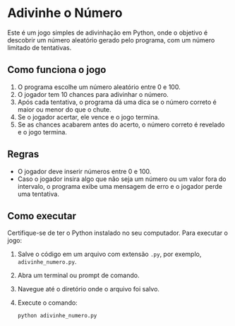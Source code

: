 # Adivinhe o Número

Este é um jogo simples de adivinhação em Python, onde o objetivo é descobrir um número aleatório gerado pelo programa, com um número limitado de tentativas.

## Como funciona o jogo

1. O programa escolhe um número aleatório entre 0 e 100.
2. O jogador tem 10 chances para adivinhar o número.
3. Após cada tentativa, o programa dá uma dica se o número correto é maior ou menor do que o chute.
4. Se o jogador acertar, ele vence e o jogo termina.
5. Se as chances acabarem antes do acerto, o número correto é revelado e o jogo termina.

## Regras

- O jogador deve inserir números entre 0 e 100.
- Caso o jogador insira algo que não seja um número ou um valor fora do intervalo, o programa exibe uma mensagem de erro e o jogador perde uma tentativa.

## Como executar

Certifique-se de ter o Python instalado no seu computador. Para executar o jogo:

1. Salve o código em um arquivo com extensão `.py`, por exemplo, `adivinhe_numero.py`.
2. Abra um terminal ou prompt de comando.
3. Navegue até o diretório onde o arquivo foi salvo.
4. Execute o comando:

   ```bash
   python adivinhe_numero.py
